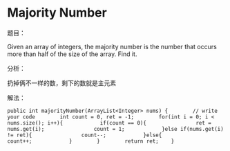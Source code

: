 # Majority Number

题目：

Given an array of integers, the majority number is the number that occurs more than half of the size of the array. Find it.

分析：

扔掉俩不一样的数，剩下的数就是主元素

解法：

```text
public int majorityNumber(ArrayList<Integer> nums) {        // write your code        int count = 0, ret = -1;        for(int i = 0; i < nums.size(); i++){            if(count == 0){                ret = nums.get(i);                count = 1;            }else if(nums.get(i) != ret){                count--;            }else{                count++;            }        }        return ret;    }
```

